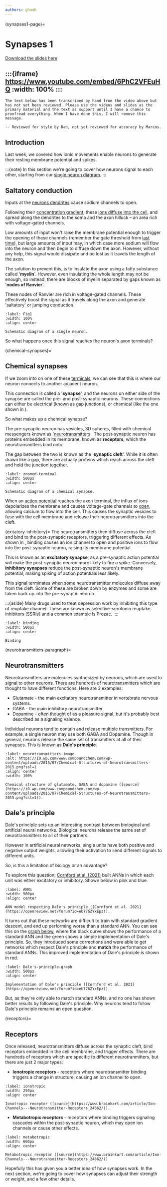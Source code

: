 ```yaml
---
authors: ghosh
---
```


(synapses1-page)=
# Synapses 1

[Download the slides here](slides/W2-V0-synapses-1.pptx)

:::{iframe} https://www.youtube.com/embed/6PhC2VFEuHQ
:width: 100%
:::
---

```{danger} Work in progress
The text below has been transcribed by hand from the video above but has not yet been reviewed. Please use the videos and slides as the primary material and the text as support until I have a chance to proofread everything. When I have done this, I will remove this message.

-- Reviewed for style by Dan, not yet reviewed for accuracy by Marcus.
```

## Introduction

Last week, we covered how ionic movements enable neurons to generate their resting membrane potential and spikes. 

:::{note}
In this section we're going to cover how neurons signal to each other, starting from our [single neuron diagram](#fig1).
:::

## Saltatory conduction

Inputs at the [neurons dendrites](#neuron-dendrites) cause sodium channels to open.

Following their [concentration gradient](#gradients), these [ions diffuse into the cell](#restingpotential), and spread along the dendrites to the soma and the axon hillock – an area rich with voltage-gated channels.

Low amounts of input won't raise the membrane potential enough to trigger the opening of these channels (remember the gate threshold from [last time](#spikes)), but large amounts of input may, in which case more sodium will flow into the neuron and then begin to diffuse down the axon. However, without any help, this signal would dissipate and be lost as it travels the length of the axon. 

The solution to prevent this, is to insulate the axon using a fatty substance called '**myelin**'. However, even insulating the whole length may not be enough, so instead, there are blocks of myelin separated by gaps known as '**nodes of Ranvier**'. 

These nodes of Ranvier are rich in voltage-gated channels. These effectively boost the signal as it travels along the axon and generate 'saltatory' or jumping conduction. 

```{figure} figures/Picture1.jpg
:label: Fig1
:width: 100%
:align: center

Schematic diagram of a single neuron.
```

So what happens once this signal reaches the neuron's axon terminals? 

(chemical-synapses)=
## Chemical synapses

If we zoom into on one of these [terminals](#zoomed-terminal), we can see that this is where our neuron connects to another adjacent neuron. 

This connection is called a '**synapse**', and the neurons on either side of the synapse are called the pre- and post-synaptic neurons. These connections can either be electrical (known as gap junctions), or chemical (like the one shown in [](#zoomed-terminal)).

So what makes up a chemical synapse?

The pre-synaptic neuron has vesicles, 3D spheres, filled with chemical messengers known as '[neurotransmitters](#neurotransmitters)'. The post-synaptic neuron has proteins embedded in its membrane, known as **receptors**, which the neurotransmitters bind onto. 

The gap between the two is known as the '**synaptic cleft**'. While it is often drawn like a gap, there are actually proteins which reach across the cleft and hold the junction together.

```{figure} figures/Picture2.png
:label: zoomed-terminal
:width: 500px
:align: center

Schematic diagram of a chemical synapse.
```

When an [action potential](#action-potential) reaches the axon terminal, the influx of ions depolarizes the membrane and causes voltage-gate channels to [open](#spike), allowing calcium to flow into the cell. This causes the synaptic vesicles to fuse with the cell membrane and release their neurotransmitters into the cleft.

(exitatory-inhibitory)=
The neurotransmitters then diffuse across the cleft and bind to the post-synaptic receptors, triggering different effects. As shown in [](#binding), binding causes an ion channel to open and positive ions to flow into the post-synaptic neuron, raising its membrane potential. 

This is known as an **excitatory synapse**, as a pre-synaptic action potential will make the post-synaptic neuron more likely to fire a spike. Conversely, **inhibitory synapses** reduce the post-synaptic neuron's membrane potential, making spiking of action potentials less likely. 

This signal terminates when some neurotransmitter molecules diffuse away from the cleft. Some of these are broken down by enzymes and some are taken back up into the pre-synaptic neuron.

:::{aside}
Many drugs used to treat depression work by inhibiting this type of reuptake channel. These are known as selective-serotonin reuptake inhibitors (SSRIs) and a common example is Prozac. 
:::

```{figure} figures/Picture3.png
:label: binding
:width: 500px
:align: center

Binding
```
(neurotransmitters-paragraph)=
## Neurotransmitters

Neurotransmitters are molecules synthesized by neurons, which are used to signal to other neurons. There are hundreds of neurotransmitters which are thought to have different functions. Here are 3 examples:

* Glutamate - the main excitatory neurotransmitter in vertebrate nervous systems.
* GABA - the main inhibitory neurotransmitter.
* Dopamine - often thought of as a pleasure signal, but it's probably best described as a signaling valence.

Individual neurons tend to contain and release multiple transmitters. For example, a single neuron may use both GABA and Dopamine. Though in general, neurons release the same set of transmitters at all of their synapses. This is known as **Dale's principle**.

```{figure} figures/Picture4.png
:label: neurotransmitters-image
:alt: https://i0.wp.com/www.compoundchem.com/wp-content/uploads/2015/07/Chemical-Structures-of-Neurotransmitters-2015.png?ssl=1 
:align: center
:width: 100%

Chemical structure of glutamate, GABA and dopamine ([source](https://i0.wp.com/www.compoundchem.com/wp-content/uploads/2015/07/Chemical-Structures-of-Neurotransmitters-2015.png?ssl=1)).
```

## Dale's principle

Dale's principle sets up an interesting contrast between biological and artificial neural networks. Biological neurons release the same set of neurotransmitters to all of their partners. 

However in artificial neural networks, single units have both positive and negative output weights, allowing their activation to send different signals to different units.

So, is this a limitation of biology or an advantage?

To explore this question, [Cornford et al. (2021)](https://openreview.net/forum?id=eU776ZYxEpz) built ANNs in which each unit was either excitatory or inhibitory. Shown below in pink and blue. 

```{figure} figures/Picture5.png
:label: ANNs
:width: 500px
:align: center

ANN model respecting Dale's principle ([Cornford et al. 2021](https://openreview.net/forum?id=eU776ZYxEpz)).
```

It turns out that these networks are difficult to train with standard gradient descent, and end up performing worse than a standard ANN. You can see this on the [graph below](#Dale's-principle-graph), where the black curve shows the performance of a standard ANN and the green shows a simple implementation of Dale's principle. So, they introduced some corrections and were able to get networks which respect Dale's principle and **match** the performance of standard ANNs. This improved implementation of Dale's principle is shown in red. 

```{figure} figures/Picture6.png
:label: Dale's-principle-graph
:width: 500px
:align: center

Implementation of Dale's principle ([Cornford et al. 2021](https://openreview.net/forum?id=eU776ZYxEpz)).
```

But, as they're only able to match standard ANNs, and no one has shown better results by following Dale's principle. Why neurons tend to follow Dale's principle remains an open question.

(receptors)=
## Receptors

Once released, neurotransmitters diffuse across the synaptic cleft, bind receptors embedded in the cell membrane, and trigger effects. There are hundreds of receptors which are specific to different neurotranmitters, but there are just 2 major types:

* **Ionotropic receptors** - receptors where neurotransmitter binding triggers a change in structure, causing an ion channel to open.

```{figure} figures/Picture7.jpg
:label: ionotropic
:width: 250px
:align: center

Ionotropic receptor ([source](https://www.brainkart.com/article/Ion-Channels---Neurotransmitter-Receptors_24662/)).
```

* **Metabotropic receptors** - receptors where binding triggers signaling cascades within the post-synaptic neuron, which may open ion channels or cause other effects.

```{figure} figures/Picture8.jpg
:label: metabotropic
:width: 600px
:align: center

Metabotropic receptor ([source](https://www.brainkart.com/article/Ion-Channels---Neurotransmitter-Receptors_24662/))
```

Hopefully this has given you a better idea of how synapses work. In the next section, we're going to cover how synapses can adjust their strength or weight, and a few other details.
